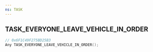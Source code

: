 ```yaml
---
ns: TASK
---
```

## TASK_EVERYONE_LEAVE_VEHICLE_IN_ORDER

```c
// 0x6F1C49F275BD25B3
Any TASK_EVERYONE_LEAVE_VEHICLE_IN_ORDER();
```

